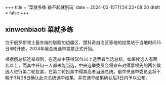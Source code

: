 +++
title = '菜就多练 输不起就别玩'
date = 2024-03-15T11:54:22+08:00
draft = false
+++

## xinwenbiaoti  菜就多练
位于俄罗斯领土最东端的堪察加边疆区、楚科奇自治区等地的投票站于当地时间15日8时开放，2024年俄总统选举投票正式开始。



根据俄总统选举规则，在选举中获得50%以上选票者当选总统。如果候选人有两名以上，而其中任何一人都未能当选，中央选举委员会将宣布对得票领先的两名候选人进行第二轮投票，在第二轮投票中得票高者当选总统。俄中央选举委员会将不晚于3月28日确认此次总统选举结果，并在选举结果确认后3日内予以公布。